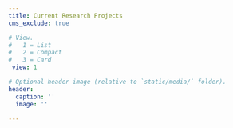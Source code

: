 ```yaml
---
title: Current Research Projects
cms_exclude: true

# View.
#   1 = List
#   2 = Compact
#   3 = Card
 view: 1

# Optional header image (relative to `static/media/` folder).
header:
  caption: ''
  image: ''

---
```

